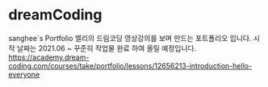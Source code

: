 # dreamCoding
sanghee`s Portfolio
엘리의 드림코딩 영상강의를 보며 만드는 포트폴리오 입니다.
시작 날짜는 2021.06 ~ 꾸준히 작업물 완료 하여 올릴 예정입니다.
https://academy.dream-coding.com/courses/take/portfolio/lessons/12656213-introduction-hello-everyone
